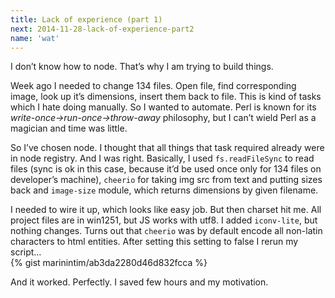 ```yaml
---
title: Lack of experience (part 1)
next: 2014-11-28-lack-of-experience-part2
name: 'wat'
---
```

I don’t know how to node. That’s why I am trying to build things.

Week ago I needed to change 134 files. Open file, find corresponding image, look up it’s dimensions, insert them back to file. This is kind of tasks which I hate doing manually. So I wanted to automate. Perl is known for its *write-once→run-once→throw-away* philosophy, but I can’t wield Perl as a magician and time was little.

So I’ve chosen node. I thought that all things that task required already were in node registry. And I was right. Basically, I used `fs.readFileSync` to read files (sync is ok in this case, because it’d be used once only for 134 files on developer’s machine), `cheerio` for taking img src from text and putting sizes back and `image-size` module, which returns dimensions by given filename.

I needed to wire it up, which looks like easy job. But then charset hit me. All project files are in win1251, but JS works with utf8. I added `iconv-lite`, but nothing changes. Turns out that `cheerio` was by default encode all non-latin characters to html entities. After setting this setting to false I rerun my script…  
{% gist marinintim/ab3da2280d46d832fcca %}

And it worked. Perfectly. I saved few hours and my motivation.
